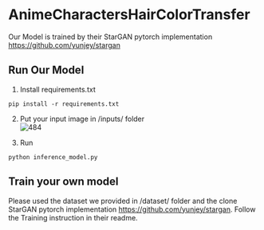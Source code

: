 # AnimeCharactersHairColorTransfer

Our Model is trained by their StarGAN pytorch implementation https://github.com/yunjey/stargan

## Run Our Model

1. Install requirements.txt
  ~~~
  pip install -r requirements.txt
  ~~~

2. Put your input image in /inputs/ folder<br>
  ![484](https://user-images.githubusercontent.com/49235533/219293677-b4d1ae76-4241-4b57-bd59-095ed139e45f.JPG)

3. Run
  ~~~
  python inference_model.py
  ~~~
## Train your own model
Please used the dataset we provided in /dataset/ folder and the clone StarGAN pytorch implementation https://github.com/yunjey/stargan. Follow the Training instruction in their readme.
